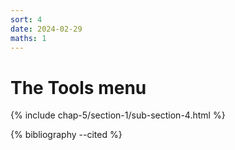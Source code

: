 ```yaml
---
sort: 4
date: 2024-02-29
maths: 1
---
```


# The Tools menu

{% include chap-5/section-1/sub-section-4.html %}

{% bibliography --cited %}

